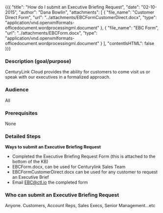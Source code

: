 {{{
  "title": "How do I submit an Executive Briefing Request",
  "date": "02-10-2015",
  "author": "Dana Bowlin",
  "attachments": [
  {
    "file_name": "Customer Direct Form",
    "url": "../attachments/EBCFormCustomerDirect.docx",
    "type": "application/vnd.openxmlformats-officedocument.wordprocessingml.document"
  },
  {
    "file_name": "EBC Form",
    "url": "../attachments/EBCForm.docx",
    "type": "application/vnd.openxmlformats-officedocument.wordprocessingml.document"
  }
  ],
  "contentIsHTML": false
}}}

### Description (goal/purpose)

CenturyLink Cloud provides the ability for customers to come visit us or speak with our executives in a formalized approach.

### Audience

All

### Prerequisites

None

### Detailed Steps

**Ways to submit an Executive Briefing Request**

* Completed the Executive Briefing Request Form (this is attached to the bottom of the KB)
* EBCForm.docx, can be used for Centurylink Sales Team
* EBCFormCustomerDirect.docx can be used for any customer to request an Executive Brief
* Email EBC@ctl.io the completed form


### Who can submit an Executive Briefing Request

Anyone. Customers, Account Reps, Sales Execs, Senior Management...etc
